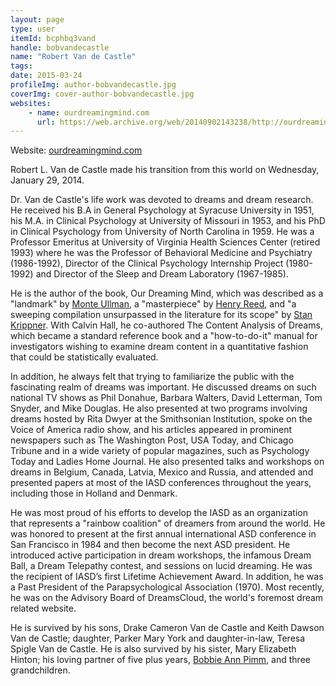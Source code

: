 ```yaml
---
layout: page
type: user
itemId: bcphbq3vand
handle: bobvandecastle
name: "Robert Van de Castle"
tags:
date: 2015-03-24
profileImg: author-bobvandecastle.jpg
coverImg: cover-author-bobvandecastle.jpg
websites:
    - name: ourdreamingmind.com
      url: https://web.archive.org/web/20140902143238/http://ourdreamingmind.net/index.html
---
```


Website: [ourdreamingmind.com](https://web.archive.org/web/20140902143238/http://ourdreamingmind.net/index.html)

Robert L. Van de Castle made his transition from this world on Wednesday, January 29, 2014.

Dr. Van de Castle's life work was devoted to dreams and dream research. He received his B.A in General Psychology at Syracuse University in 1951, his M.A. in Clinical Psychology at University of Missouri in 1953, and his PhD in Clinical Psychology from University of North Carolina in 1959. He was a Professor Emeritus at University of Virginia Health Sciences Center (retired 1993) where he was the Professor of Behavioral Medicine and Psychiatry (1986-1992), Director of the Clinical Psychology Internship Project (1980-1992) and Director of the Sleep and Dream Laboratory (1967-1985).

He is the author of the book, Our Dreaming Mind, which was described as a "landmark" by [Monte Ullman](../@montagueullman), a "masterpiece" by [Henry Reed](../@henryreed), and "a sweeping compilation unsurpassed in the literature for its scope" by [Stan Krippner](../@stanleykrippner). With Calvin Hall, he co-authored The Content Analysis of Dreams, which became a standard reference book and a "how-to-do-it" manual for investigators wishing to examine dream content in a quantitative fashion that could be statistically evaluated.

In addition, he always felt that trying to familiarize the public with the fascinating realm of dreams was important. He discussed dreams on such national TV shows as Phil Donahue, Barbara Walters, David Letterman, Tom Snyder, and Mike Douglas. He also presented at two programs involving dreams hosted by Rita Dwyer at the Smithsonian Institution, spoke on the Voice of America radio show, and his articles appeared in prominent newspapers such as The Washington Post, USA Today, and Chicago Tribune and in a wide variety of popular magazines, such as Psychology Today and Ladies Home Journal. He also presented talks and workshops on dreams in Belgium, Canada, Latvia, Mexico and Russia, and attended and presented papers at most of the IASD conferences throughout the years, including those in Holland and Denmark.

He was most proud of his efforts to develop the IASD as an organization that represents a "rainbow coalition" of dreamers from around the world. He was honored to present at the first annual international ASD conference in San Francisco in 1984 and then become the next ASD president. He introduced active participation in dream workshops, the infamous Dream Ball, a Dream Telepathy contest, and sessions on lucid dreaming. He was the recipient of IASD’s first Lifetime Achievement Award. In addition, he was a Past President of the Parapsychological Association (1970). Most recently, he was on the Advisory Board of DreamsCloud, the world's foremost dream related website.

He is survived by his sons, Drake Cameron Van de Castle and Keith Dawson Van de Castle; daughter, Parker Mary York and daughter-in-law, Teresa Spigle Van de Castle. He is also survived by his sister, Mary Elizabeth Hinton; his loving partner of five plus years, [Bobbie Ann Pimm](../@bobbieannpimm), and three grandchildren.
